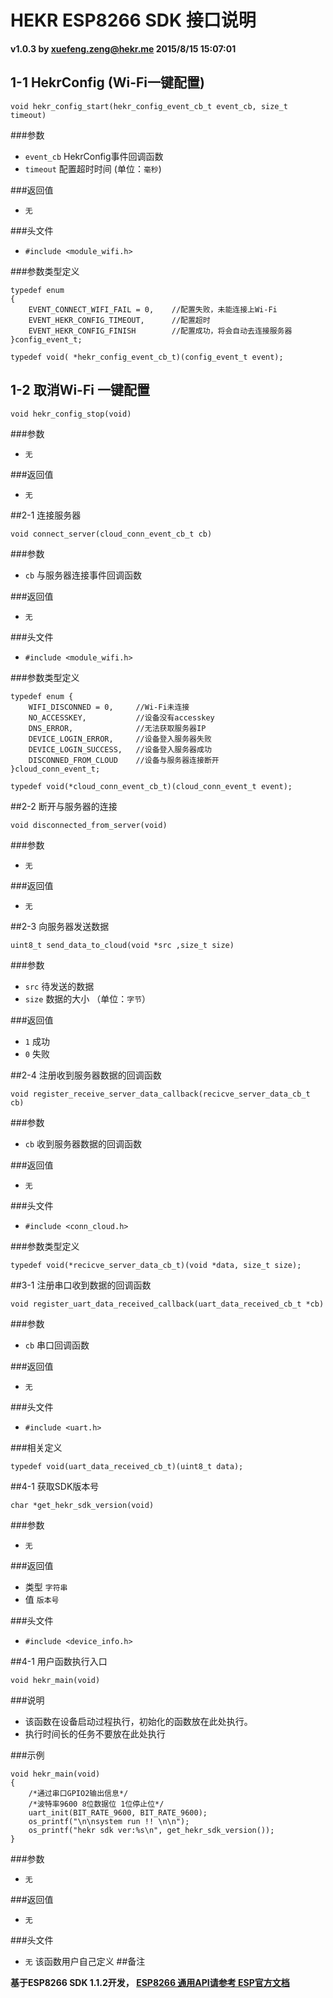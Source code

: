# HEKR ESP8266 SDK 接口说明
**v1.0.3 by [xuefeng.zeng@hekr.me](mailto:xuefeng.zeng@hekr.me "xuefeng.zeng@hekr.me") 2015/8/15 15:07:01** 
## 1-1 HekrConfig (Wi-Fi一键配置)

	void hekr_config_start(hekr_config_event_cb_t event_cb, size_t timeout)

###参数

- `event_cb` HekrConfig事件回调函数
- `timeout` 配置超时时间 (单位：`毫秒`)

###返回值

- `无`

###头文件

- `#include <module_wifi.h>`

###参数类型定义

	typedef enum
	{
		EVENT_CONNECT_WIFI_FAIL = 0,	//配置失败，未能连接上Wi-Fi
		EVENT_HEKR_CONFIG_TIMEOUT,		//配置超时
		EVENT_HEKR_CONFIG_FINISH		//配置成功，将会自动去连接服务器
	}config_event_t;

	typedef void( *hekr_config_event_cb_t)(config_event_t event);


## 1-2 取消Wi-Fi 一键配置

	void hekr_config_stop(void)

###参数

- `无`

###返回值

- `无`

##2-1 连接服务器

	void connect_server(cloud_conn_event_cb_t cb)

###参数

- `cb` 与服务器连接事件回调函数

###返回值

- `无`

###头文件

- `#include <module_wifi.h>`

###参数类型定义


	typedef enum {
		WIFI_DISCONNED = 0,		//Wi-Fi未连接
		NO_ACCESSKEY,			//设备没有accesskey
		DNS_ERROR,				//无法获取服务器IP
		DEVICE_LOGIN_ERROR,		//设备登入服务器失败
		DEVICE_LOGIN_SUCCESS,	//设备登入服务器成功
		DISCONNED_FROM_CLOUD	//设备与服务器连接断开
	}cloud_conn_event_t;

	typedef void(*cloud_conn_event_cb_t)(cloud_conn_event_t event);

##2-2 断开与服务器的连接

	void disconnected_from_server(void)

###参数

- `无`

###返回值

- `无`

##2-3 向服务器发送数据

	uint8_t send_data_to_cloud(void *src ,size_t size)

###参数

- `src` 待发送的数据
- `size` 数据的大小 （单位：`字节`）

###返回值

- `1` 成功
- `0` 失败

##2-4 注册收到服务器数据的回调函数

	void register_receive_server_data_callback(recicve_server_data_cb_t cb)

###参数

- `cb` 收到服务器数据的回调函数

###返回值

- `无`

###头文件

- `#include <conn_cloud.h>`

###参数类型定义

	typedef void(*recicve_server_data_cb_t)(void *data, size_t size);

##3-1 注册串口收到数据的回调函数

	void register_uart_data_received_callback(uart_data_received_cb_t *cb)

###参数

- `cb` 串口回调函数

###返回值

- `无`

###头文件

- `#include <uart.h>`

###相关定义

	typedef void(uart_data_received_cb_t)(uint8_t data);

##4-1 获取SDK版本号

	char *get_hekr_sdk_version(void)

###参数

- `无`

###返回值

- 类型 `字符串`
- 值 `版本号`

###头文件

- `#include <device_info.h>`

##4-1 用户函数执行入口

	void hekr_main(void)

###说明

- 该函数在设备启动过程执行，初始化的函数放在此处执行。
- 执行时间长的任务不要放在此处执行

###示例

	void hekr_main(void)
	{
		/*通过串口GPIO2输出信息*/
		/*波特率9600 8位数据位 1位停止位*/	
		uart_init(BIT_RATE_9600, BIT_RATE_9600);
		os_printf("\n\nsystem run !! \n\n");
		os_printf("hekr sdk ver:%s\n", get_hekr_sdk_version());
	}

###参数

- `无`

###返回值

- `无`

###头文件

- `无` 该函数用户自己定义
##备注

**基于ESP8266 SDK 1.1.2开发， [ESP8266 通用API请参考 ESP官方文档](http://bbs.espressif.com/download/file.php?id=557)**